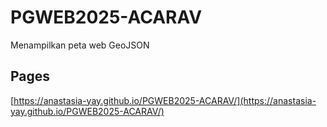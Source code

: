 # PGWEB2025-ACARAV
Menampilkan peta web GeoJSON

## Pages
[https://anastasia-yay.github.io/PGWEB2025-ACARAV/](https://anastasia-yay.github.io/PGWEB2025-ACARAV/)